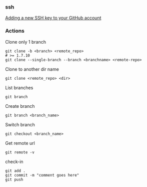 ### ssh
[Adding a new SSH key to your GitHub account](https://help.github.com/en/articles/adding-a-new-ssh-key-to-your-github-account)


### Actions
Clone only 1 branch
```
git clone -b <branch> <remote_repo>
# >= 1.7.10
git clone --single-branch --branch <branchname> <remote-repo>
```

Clone to another dir name
```
git clone <remote_repo> <dir>
```

List branches
```
git branch
```

Create branch
```
git branch <branch_name>
```

Switch branch
```
git checkout <branch_name>
```

Get remote url
```
git remote -v
```

check-in
```
git add .
git commit -m "comment goes here"
git push
```
